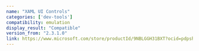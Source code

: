 ```yaml
---
name: "XAML UI Controls"
categories: ['dev-tools']
compatibility: emulation
display_result: "Compatible"
version_from: "2.3.1.0"
link: https://www.microsoft.com/store/productId/9NBLGGH31BXT?ocid=pdpshare
---
```

